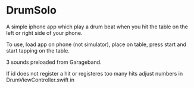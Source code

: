 # DrumSolo
A simple iphone app which play a drum beat when you hit the table on the left or right side of your phone.

To use, load app on phone (not simulator), place on table, press start and start tapping on the table.

3 sounds preloaded from Garageband.

If id does not register a hit or registeres too many hits adjust numbers in DrumViewController.swift in 
